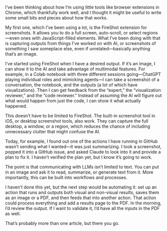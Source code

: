 I’ve been thinking about how I’m using little tools like browser extensions in Chrome, which thankfully work well, and I thought it might be useful to write some small bits and pieces about how that works.

My first one, which I’ve been using a lot, is the FireShot extension for screenshots. It allows you to do a full screen, auto-scroll, or select regions—even ones with JavaScript-filled elements. What I’ve been doing with that is capturing outputs from things I’ve worked on with AI, or screenshots of something I saw someplace else, even if unrelated—basically anything that’s an image.

I’ve started using FireShot when I have a desired output. If it’s an image, I can show it to the AI and take advantage of multimodal features. For example, in a Colab notebook with three different sessions going—ChatGPT playing individual roles and mimicking agents—I can take a screenshot of a conversation, the notebook, and the outputs (a lot of which have visualizations). Then I can get feedback from the “expert,” the “visualization reviewer,” and the “code reviewer.” Instead of assuming the AI will figure out what would happen from just the code, I can show it what actually happened.

This doesn’t have to be limited to FireShot. The built-in screenshot tool in iOS, or desktop screenshot tools, also work. They can capture the full desktop, a window, or a region, which reduces the chance of including unnecessary clutter that might confuse the AI.

Today, for example, I found out one of the actions I have running in GitHub wasn’t sending what I wanted—it was just summarizing. I took a screenshot, popped it into a GitHub issue, and asked Claude to look into it and provide a plan to fix it. I haven’t verified the plan yet, but I know it’s going to work.

The point is that communicating with LLMs isn’t limited to text. You can put in an image and ask it to read, summarize, or generate text from it. More importantly, this can be built into workflows and processes.

I haven’t done this yet, but the next step would be automating it: set up an action that runs and outputs both visual and non-visual results, saves them as an image or a PDF, and then feeds that into another action. That action could process everything and add a results page to the PDF. In the morning, I’d review the output. If I want to validate it, I’d have all the inputs in the PDF as well.

That’s probably more than one article, but there you go.
